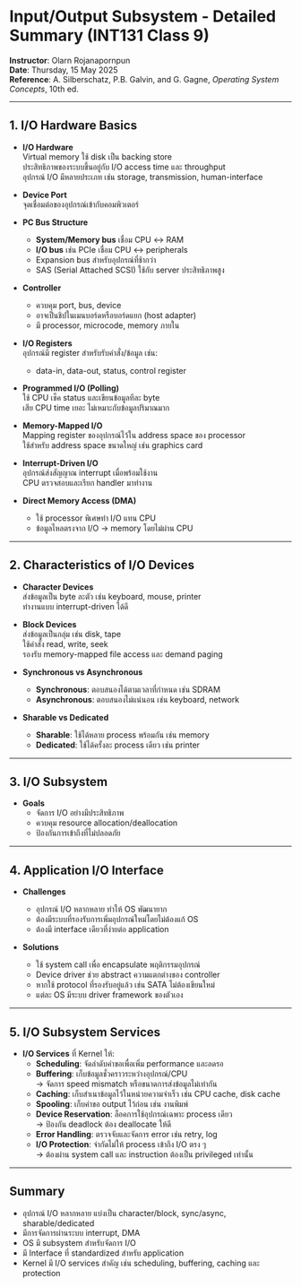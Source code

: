 # Input/Output Subsystem - Detailed Summary (INT131 Class 9)

**Instructor**: Olarn Rojanapornpun  
**Date**: Thursday, 15 May 2025  
**Reference**: A. Silberschatz, P.B. Galvin, and G. Gagne, *Operating System Concepts*, 10th ed.

---

## 1. I/O Hardware Basics

- **I/O Hardware**  
  Virtual memory ใช้ disk เป็น backing store  
  ประสิทธิภาพของระบบขึ้นอยู่กับ I/O access time และ throughput  
  อุปกรณ์ I/O มีหลายประเภท เช่น storage, transmission, human-interface

- **Device Port**  
  จุดเชื่อมต่อของอุปกรณ์เข้ากับคอมพิวเตอร์

- **PC Bus Structure**  
  - **System/Memory bus** เชื่อม CPU ↔ RAM  
  - **I/O bus** เช่น PCIe เชื่อม CPU ↔ peripherals  
  - Expansion bus สำหรับอุปกรณ์ที่ช้ากว่า  
  - SAS (Serial Attached SCSI) ใช้กับ server ประสิทธิภาพสูง

- **Controller**  
  - ควบคุม port, bus, device  
  - อาจเป็นชิปในเมนบอร์ดหรือบอร์ดแยก (host adapter)  
  - มี processor, microcode, memory ภายใน

- **I/O Registers**  
  อุปกรณ์มี register สำหรับรับคำสั่ง/ข้อมูล เช่น:  
  - data-in, data-out, status, control register

- **Programmed I/O (Polling)**  
  ใช้ CPU เช็ค status และเขียนข้อมูลทีละ byte  
  เสีย CPU time เยอะ ไม่เหมาะกับข้อมูลปริมาณมาก

- **Memory-Mapped I/O**  
  Mapping register ของอุปกรณ์ไว้ใน address space ของ processor  
  ใช้สำหรับ address space ขนาดใหญ่ เช่น graphics card

- **Interrupt-Driven I/O**  
  อุปกรณ์ส่งสัญญาณ interrupt เมื่อพร้อมใช้งาน  
  CPU ตรวจสอบและเรียก handler มาทำงาน

- **Direct Memory Access (DMA)**  
  - ใช้ processor พิเศษทำ I/O แทน CPU  
  - ข้อมูลไหลตรงจาก I/O → memory โดยไม่ผ่าน CPU

---

## 2. Characteristics of I/O Devices

- **Character Devices**  
  ส่งข้อมูลเป็น byte ละตัว เช่น keyboard, mouse, printer  
  ทำงานแบบ interrupt-driven ได้ดี

- **Block Devices**  
  ส่งข้อมูลเป็นกลุ่ม เช่น disk, tape  
  ใช้คำสั่ง read, write, seek  
  รองรับ memory-mapped file access และ demand paging

- **Synchronous vs Asynchronous**  
  - **Synchronous**: ตอบสนองได้ตามเวลาที่กำหนด เช่น SDRAM  
  - **Asynchronous**: ตอบสนองไม่แน่นอน เช่น keyboard, network

- **Sharable vs Dedicated**  
  - **Sharable**: ใช้ได้หลาย process พร้อมกัน เช่น memory  
  - **Dedicated**: ใช้ได้ครั้งละ process เดียว เช่น printer

---

## 3. I/O Subsystem

- **Goals**  
  - จัดการ I/O อย่างมีประสิทธิภาพ  
  - ควบคุม resource allocation/deallocation  
  - ป้องกันการเข้าถึงที่ไม่ปลอดภัย

---

## 4. Application I/O Interface

- **Challenges**  
  - อุปกรณ์ I/O หลากหลาย ทำให้ OS พัฒนายาก  
  - ต้องมีระบบที่รองรับการเพิ่มอุปกรณ์ใหม่โดยไม่ต้องแก้ OS  
  - ต้องมี interface เดียวที่ง่ายต่อ application

- **Solutions**  
  - ใช้ system call เพื่อ encapsulate พฤติกรรมอุปกรณ์  
  - Device driver ช่วย abstract ความแตกต่างของ controller  
  - หากใช้ protocol ที่รองรับอยู่แล้ว เช่น SATA ไม่ต้องเขียนใหม่  
  - แต่ละ OS มีระบบ driver framework ของตัวเอง

---

## 5. I/O Subsystem Services

- **I/O Services** ที่ Kernel ให้:
  - **Scheduling**: จัดลำดับคำขอเพื่อเพิ่ม performance และลดรอ
  - **Buffering**: เก็บข้อมูลชั่วคราวระหว่างอุปกรณ์/CPU  
    → จัดการ speed mismatch หรือขนาดการส่งข้อมูลไม่เท่ากัน
  - **Caching**: เก็บสำเนาข้อมูลไว้ในหน่วยความจำเร็ว เช่น CPU cache, disk cache
  - **Spooling**: เก็บคำขอ output ไว้ก่อน เช่น งานพิมพ์
  - **Device Reservation**: ล็อคการใช้อุปกรณ์เฉพาะ process เดียว  
    → ป้องกัน deadlock ต้อง deallocate ให้ดี
  - **Error Handling**: ตรวจจับและจัดการ error เช่น retry, log
  - **I/O Protection**: จำกัดไม่ให้ process เข้าถึง I/O ตรง ๆ  
    → ต้องผ่าน system call และ instruction ต้องเป็น privileged เท่านั้น

---

## Summary

- อุปกรณ์ I/O หลากหลาย แบ่งเป็น character/block, sync/async, sharable/dedicated  
- มีการจัดการผ่านระบบ interrupt, DMA  
- OS มี subsystem สำหรับจัดการ I/O  
- มี Interface ที่ standardized สำหรับ application  
- Kernel มี I/O services สำคัญ เช่น scheduling, buffering, caching และ protection

